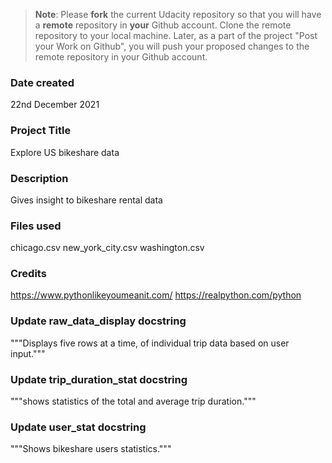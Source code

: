 >**Note**: Please **fork** the current Udacity repository so that you will have a **remote** repository in **your** Github account. Clone the remote repository to your local machine. Later, as a part of the project "Post your Work on Github", you will push your proposed changes to the remote repository in your Github account.

### Date created
22nd December 2021

### Project Title
Explore US bikeshare data

### Description
Gives insight to bikeshare rental data

### Files used
chicago.csv
new_york_city.csv
washington.csv

### Credits
https://www.pythonlikeyoumeanit.com/
https://realpython.com/python

### Update raw_data_display docstring
"""Displays five rows at a time, of individual trip data based on user input."""

### Update trip_duration_stat docstring
"""shows statistics of the total and average trip duration."""

### Update user_stat docstring
"""Shows bikeshare users statistics."""